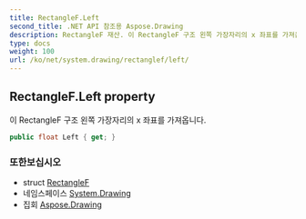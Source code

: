 ```yaml
---
title: RectangleF.Left
second_title: .NET API 참조용 Aspose.Drawing
description: RectangleF 재산. 이 RectangleF 구조 왼쪽 가장자리의 x 좌표를 가져옵니다.
type: docs
weight: 100
url: /ko/net/system.drawing/rectanglef/left/
---
```

## RectangleF.Left property

이 RectangleF 구조 왼쪽 가장자리의 x 좌표를 가져옵니다.

```csharp
public float Left { get; }
```

### 또한보십시오

* struct [RectangleF](../)
* 네임스페이스 [System.Drawing](../../rectanglef/)
* 집회 [Aspose.Drawing](../../../)


